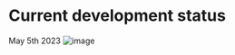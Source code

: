 # Current development status
 
May 5th 2023
![image](https://github.com/juaman93/expenses-app/assets/75991554/77ec9e7d-0cea-44c6-b53c-c5ef0967ad39)
